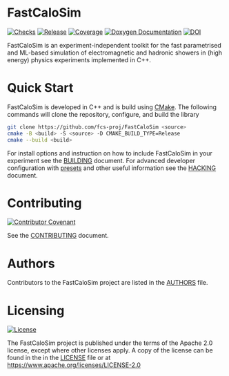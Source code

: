 # FastCaloSim
 [![Checks](https://github.com/fcs-proj/FastCaloSim/actions/workflows/pipeline.yml/badge.svg)](https://github.com/fcs-proj/FastCaloSim/actions/workflows/pipeline.yml)
 [![Release](https://img.shields.io/github/v/release/fcs-proj/fastcalosim?include_prereleases)](https://github.com/fcs-proj/fastcalosim/releases)
 [![Coverage](https://codecov.io/gh/fcs-proj/FastCaloSim/graph/badge.svg)](https://codecov.io/gh/fcs-proj/FastCaloSim)
 [![Doxygen Documentation](https://img.shields.io/badge/docs-Doxygen-blue)](https://fcs-proj.github.io/FastCaloSim/)
 [![DOI](https://zenodo.org/badge/781604786.svg)](https://doi.org/10.5281/zenodo.14308464)

FastCaloSim is an experiment-independent toolkit for the fast parametrised and ML-based simulation of electromagnetic and hadronic showers in (high energy) physics experiments implemented in C++.

# Quick Start

FastCaloSim is developed in C++ and is build using [CMake](https://cmake.org). The
following commands will clone the repository, configure, and build the library

```sh
git clone https://github.com/fcs-proj/FastCaloSim <source>
cmake -B <build> -S <source> -D CMAKE_BUILD_TYPE=Release
cmake --build <build>
```
For install options and instruction on how to include FastCaloSim in your experiment see the [BUILDING](BUILDING.md) document. For advanced developer configuration with [presets][1] and other useful information see the [HACKING](HACKING.md) document.

# Contributing

[![Contributor Covenant](https://img.shields.io/badge/Contributor%20Covenant-2.1-4baaaa.svg)](CODE_OF_CONDUCT.md)

See the [CONTRIBUTING](CONTRIBUTING.md) document.

# Authors

Contributors to the FastCaloSim project are listed in the [AUTHORS](AUTHORS) file.

# Licensing

[![License](https://img.shields.io/badge/License-Apache_2.0-blue.svg)](https://opensource.org/licenses/Apache-2.0)

The FastCaloSim project is published under the terms of the Apache 2.0 license, except where other licenses apply. A copy of the license can be found in the in the [LICENSE](LICENSE) file or at https://www.apache.org/licenses/LICENSE-2.0



[1]: https://cmake.org/cmake/help/latest/manual/cmake-presets.7.html
